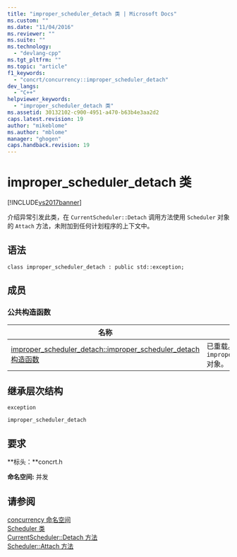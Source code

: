 ```yaml
---
title: "improper_scheduler_detach 类 | Microsoft Docs"
ms.custom: ""
ms.date: "11/04/2016"
ms.reviewer: ""
ms.suite: ""
ms.technology: 
  - "devlang-cpp"
ms.tgt_pltfrm: ""
ms.topic: "article"
f1_keywords: 
  - "concrt/concurrency::improper_scheduler_detach"
dev_langs: 
  - "C++"
helpviewer_keywords: 
  - "improper_scheduler_detach 类"
ms.assetid: 30132102-c900-4951-a470-b63b4e3aa2d2
caps.latest.revision: 19
author: "mikeblome"
ms.author: "mblome"
manager: "ghogen"
caps.handback.revision: 19
---
```

# improper_scheduler_detach 类
[!INCLUDE[vs2017banner](../../../assembler/inline/includes/vs2017banner.md)]

介绍异常引发此类，在 `CurrentScheduler::Detach` 调用方法使用 `Scheduler` 对象的 `Attach` 方法，未附加到任何计划程序的上下文中。  
  
## 语法  
  
```  
class improper_scheduler_detach : public std::exception;  
```  
  
## 成员  
  
### 公共构造函数  
  
|名称|说明|  
|--------|--------|  
|[improper\_scheduler\_detach::improper\_scheduler\_detach 构造函数](../Topic/improper_scheduler_detach::improper_scheduler_detach%20Constructor.md)|已重载。  构造 `improper_scheduler_detach` 对象。|  
  
## 继承层次结构  
 `exception`  
  
 `improper_scheduler_detach`  
  
## 要求  
 **标头：**concrt.h  
  
 **命名空间:** 并发  
  
## 请参阅  
 [concurrency 命名空间](../../../parallel/concrt/reference/concurrency-namespace.md)   
 [Scheduler 类](../../../parallel/concrt/reference/scheduler-class.md)   
 [CurrentScheduler::Detach 方法](../Topic/CurrentScheduler::Detach%20Method.md)   
 [Scheduler::Attach 方法](../Topic/Scheduler::Attach%20Method.md)